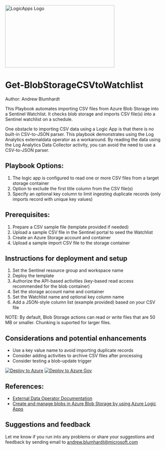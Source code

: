 <img src=https://github.com/Azure/Azure-Sentinel/blob/master/Playbooks/logic_app_logo.png alt="LogicApps Logo" width="350" height="200">

# Get-BlobStorageCSVtoWatchlist
Author: Andrew Blumhardt

This Playbook automates importing CSV files from Azure Blob Storage into a Sentinel Watchlist. It checks blob storage and imports CSV file(s) into a Sentinel watchlist on a schedule.

One obstacle to importing CSV data using a Logic App is that there is no built-in CSV-to-JSON parser. This playbook demonstrates using the Log Analytics externaldata operator as a workaround. By reading the data using the Log Analytics Data Collector activity, you can avoid the need to use a CSV-to-JSON parser.

## Playbook Options:
1. The logic app is configured to read one or more CSV files from a target storage container
2. Option to exclude the first title column from the CSV file(s)
3. Specify an optional key column to limit ingesting duplicate records (only imports record with unique key values)

## Prerequisites:
1. Prepare a CSV sample file (template provided if needed)
2. Upload a sample CSV file in the Sentinel portal to seed the Watchlist
3. Create an Azure Storage account and container
4. Upload a sample import CSV file to the storage container

## Instructions for deployment and setup
1. Set the Sentinel resource group and workspace name
2. Deploy the template
3. Authorize the API-based activities (key-based read access recommended for the blob container)
4. Set the storage account name and container
5. Set the Watchlist name and optional key column name
6. Add a JSON-style column list (example provided) based on your CSV file

NOTE: By default, Blob Storage actions can read or write files that are 50 MB or smaller. Chunking is suported for larger files.

## Considerations and potential enhancements
* Use a key value name to avoid importing duplicate records
* Consider adding activities to archive CSV files after processing
* Consider testing a blob-update trigger

[![Deploy to Azure](https://aka.ms/deploytoazurebutton)](https://portal.azure.com/#create/Microsoft.Template/uri/https%3A%2F%2Fgithub.com%2FAndrewBlumhardt%2FLogic-Apps%2Fblob%2FPlaybooks%2FPlaybooks%2FGet-BlobStorageCSVtoWatchlist%2Fazuredeploy.json)
[![Deploy to Azure Gov](https://aka.ms/deploytoazuregovbutton)](https://portal.azure.us/#create/Microsoft.Template/uri/https%3A%2F%2Fgithub.com%2FAndrewBlumhardt%2FLogic-Apps%2Fblob%2FPlaybooks%2FPlaybooks%2FGet-BlobStorageCSVtoWatchlist%2Fazuredeploy.json)

## References:
* <a href="https://docs.microsoft.com/en-us/azure/data-explorer/kusto/query/externaldata-operator?pivots=azuremonitor" target="_blank">External Data Operator Documentation</a>
* <a href="https://docs.microsoft.com/en-us/azure/connectors/connectors-create-api-azureblobstorage" target="_blank">Create and manage blobs in Azure Blob Storage by using Azure Logic Apps</a>

## Suggestions and feedback
Let me know if you run into any problems or share your suggestions and feedback by sending email to andrew.blumhardt@microsoft.com
